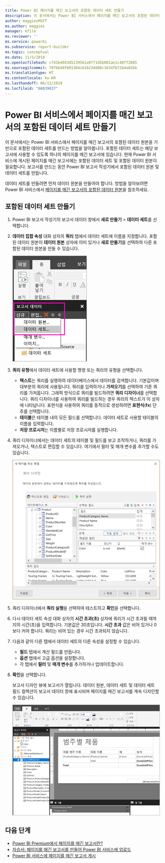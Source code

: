 ```yaml
---
title: Power BI 페이지를 매긴 보고서의 포함된 데이터 세트 만들기
description: 이 문서에서는 Power BI 서비스에서 페이지를 매긴 보고서의 포함된 데이터 세트를 포함된 데이터 원본을 기반으로 만드는 방법을 알아봅니다.
author: maggiesMSFT
ms.author: maggies
manager: kfile
ms.reviewer: ''
ms.service: powerbi
ms.subservice: report-builder
ms.topic: conceptual
ms.date: 11/5/2018
ms.openlocfilehash: cf41b404385139561a97f1d5b081ae1c48ff2885
ms.sourcegitcommit: 797bb40f691384cb1b23dd08c1634f672b4a82bb
ms.translationtype: HT
ms.contentlocale: ko-KR
ms.lasthandoff: 06/12/2019
ms.locfileid: "66839037"
---
```

# <a name="create-an-embedded-dataset-for-a-paginated-report-in-the-power-bi-service"></a>Power BI 서비스에서 페이지를 매긴 보고서의 포함된 데이터 세트 만들기

이 문서에서는 Power BI 서비스에서 페이지를 매긴 보고서의 포함된 데이터 원본을 기반으로 포함된 데이터 세트를 만드는 방법을 알아봅니다. 포함된 데이터 세트는 해당 보고서에 사용할 수 있도록 하나의 페이지를 매긴 보고서에 있습니다. 현재 Power BI 서비스에 게시된 페이지를 매긴 보고서에는 포함된 데이터 세트 및 포함된 데이터 원본이 필요합니다. 보고서를 만드는 동안 Power BI 보고서 작성기에서 포함된 데이터 원본 및 데이터 세트를 만듭니다. 

데이터 세트를 만들려면 먼저 데이터 원본을 만들어야 합니다. 방법을 알아보려면 Power BI 서비스에서 [페이지를 매긴 보고서의 포함된 데이터 원본](paginated-reports-embedded-data-source.md)을 참조하세요.
  
## <a name="create-an-embedded-dataset"></a>포함된 데이터 세트 만들기
  
1. Power BI 보고서 작성기의 보고서 데이터 창에서 **새로 만들기** > **데이터 세트**를 선택합니다.

1. **데이터 집합 속성** 대화 상자의 **쿼리** 탭에서 데이터 세트에 이름을 지정합니다. 포함된 데이터 원본이 **데이터 원본** 상자에 이미 있거나 **새로 만들기**를 선택하여 다른 포함된 데이터 원본을 만들 수 있습니다.
 
   ![새 데이터 세트](media/paginated-reports-create-embedded-dataset/power-bi-paginated-new-dataset.png)  

3. **쿼리 유형**에서 데이터 세트에 사용할 명령 또는 쿼리의 유형을 선택합니다. 
    - **텍스트**는 쿼리를 실행하여 데이터베이스에서 데이터를 검색합니다. 기본값이며 대부분의 쿼리에 사용됩니다. 쿼리를 입력하거나 **가져오기**를 선택하여 기존 쿼리를 가져옵니다. 그래픽 방식으로 쿼리를 빌드하려면 **쿼리 디자이너**를 선택합니다. 쿼리 디자이너를 사용하여 쿼리를 빌드하는 경우 쿼리의 텍스트가 이 상자에 나타납니다. 표현식을 사용하여 쿼리를 동적으로 생성하려면 **표현식**(**fx**) 단추를 선택합니다. 
    - **테이블**은 테이블 내의 모든 필드를 선택합니다. 데이터 세트로 사용할 테이블의 이름을 입력합니다.
    - **저장 프로시저**는 이름별로 저장 프로시저를 실행합니다.

4. 쿼리 디자이너에서는 데이터 세트의 테이블 및 필드를 보고 조작하거나, 쿼리를 가져오거나, 텍스트로 편집할 수 있습니다. 여기에서 필터 및 매개 변수를 추가할 수도 있습니다. 

    ![쿼리 디자이너](media/paginated-reports-create-embedded-dataset/power-bi-paginated-embedded-dataset-edit-query.png)

5. 쿼리 디자이너에서 **쿼리 실행**을 선택하여 테스트하고 **확인**을 선택합니다.

1. 다시 데이터 세트 속성 대화 상자의 **시간 초과(초)** 상자에 쿼리가 시간 초과될 때까지의 시간(초)을 입력합니다. 기본값은 30초입니다. **시간 초과** 값은 비어 있거나 0보다 커야 합니다. 쿼리는 비어 있는 경우 시간 초과되지 않습니다.

7.  다음과 같이 다른 탭에서 데이터 세트의 다른 속성을 설정할 수 있습니다.
    - **필드** 탭에서 계산 필드를 만듭니다.
    - **옵션** 탭에서 고급 옵션을 설정합니다.
    - 각 탭에서 **필터** 및 **매개 변수**를 추가하거나 업데이트합니다.

8. **확인**을 선택합니다.
 
   보고서 디자인 뷰에 보고서가 열립니다. 데이터 원본, 데이터 세트 및 데이터 세트 필드 컬렉션이 보고서 데이터 창에 표시되며 페이지를 매긴 보고서를 계속 디자인할 수 있습니다.  

    ![보고서 디자인 뷰의 데이터 세트](media/paginated-reports-create-embedded-dataset/power-bi-paginated-embedded-dataset-report-design-view.png) 
 
## <a name="next-steps"></a>다음 단계 

- [Power BI Premium에서 페이지를 매긴 보고서란?](paginated-reports-report-builder-power-bi.md)  
- [자습서: 페이지를 매긴 보고서를 만들어 Power BI 서비스에 업로드](paginated-reports-quickstart-aw.md)
- [Power BI 서비스에 페이지를 매긴 보고서 게시](paginated-reports-save-to-power-bi-service.md)

